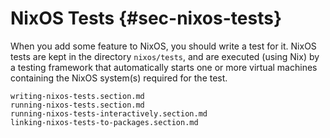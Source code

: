 # NixOS Tests {#sec-nixos-tests}

When you add some feature to NixOS, you should write a test for it.
NixOS tests are kept in the directory `nixos/tests`, and are executed
(using Nix) by a testing framework that automatically starts one or more
virtual machines containing the NixOS system(s) required for the test.

```{=include=} sections
writing-nixos-tests.section.md
running-nixos-tests.section.md
running-nixos-tests-interactively.section.md
linking-nixos-tests-to-packages.section.md
```

